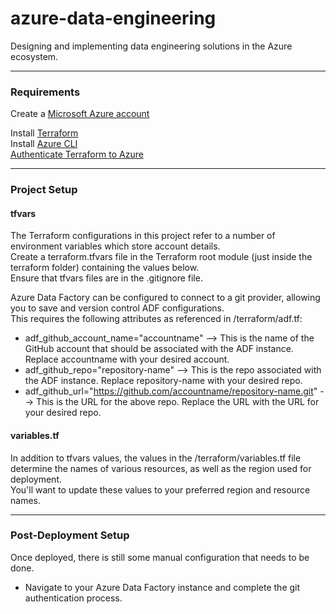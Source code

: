 # azure-data-engineering

Designing and implementing data engineering solutions in the Azure ecosystem.

***

### Requirements

Create a [Microsoft Azure account](https://azure.microsoft.com/en-us/pricing/purchase-options/azure-account/search?ef_id=_k_EAIaIQobChMImPu25uDnjgMVonR_AB36uTt-EAAYASAAEgLPIPD_BwE_k_&OCID=AIDcmmfq865whp_SEM__k_EAIaIQobChMImPu25uDnjgMVonR_AB36uTt-EAAYASAAEgLPIPD_BwE_k_&gad_source=1&gad_campaignid=22826911111&gclid=EAIaIQobChMImPu25uDnjgMVonR_AB36uTt-EAAYASAAEgLPIPD_BwE)  

Install [Terraform](https://developer.hashicorp.com/terraform/tutorials/aws-get-started/install-cli)  
Install [Azure CLI](https://learn.microsoft.com/en-us/cli/azure/install-azure-cli?view=azure-cli-latest)  
[Authenticate Terraform to Azure](https://learn.microsoft.com/en-us/azure/developer/terraform/authenticate-to-azure?tabs=bash)  

***

### Project Setup

#### tfvars

The Terraform configurations in this project refer to a number of environment variables which store account details.  
Create a terraform.tfvars file in the Terraform root module (just inside the terraform folder) containing the values below.  
Ensure that tfvars files are in the .gitignore file.    

Azure Data Factory can be configured to connect to a git provider, allowing you to save and version control ADF configurations.   
This requires the following attributes as referenced in /terraform/adf.tf:  

- adf_github_account_name="accountname" --> This is the name of the GitHub account that should be associated with the ADF instance. Replace accountname with your desired account.
- adf_github_repo="repository-name" --> This is the repo associated with the ADF instance. Replace repository-name with your desired repo.
- adf_github_url="https://github.com/accountname/repository-name.git" --> This is the URL for the above repo. Replace the URL with the URL for your desired repo. 

#### variables.tf

In addition to tfvars values, the values in the /terraform/variables.tf file determine the names of various resources, as well as the region used for deployment.  
You'll want to update these values to your preferred region and resource names.  

***

### Post-Deployment Setup

Once deployed, there is still some manual configuration that needs to be done.  

- Navigate to your Azure Data Factory instance and complete the git authentication process. 